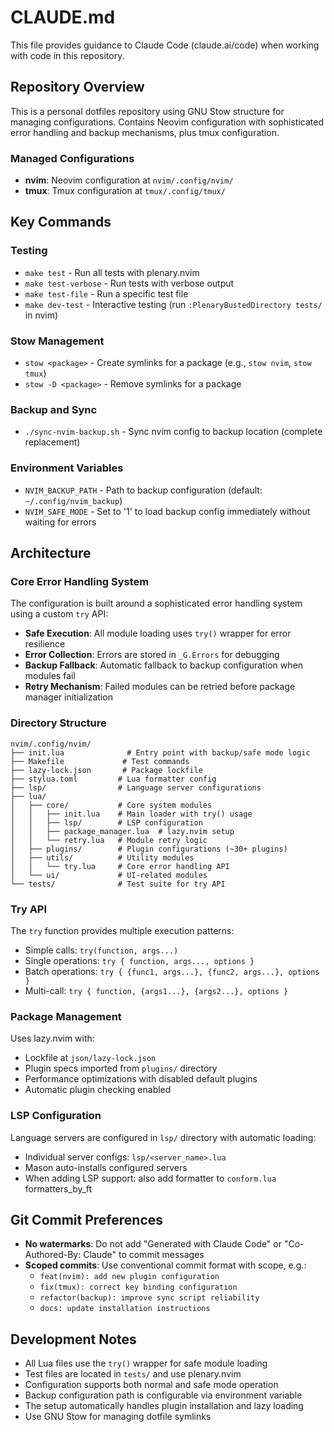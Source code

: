 # CLAUDE.md

This file provides guidance to Claude Code (claude.ai/code) when working with code in this repository.

## Repository Overview

This is a personal dotfiles repository using GNU Stow structure for managing configurations. Contains Neovim configuration with sophisticated error handling and backup mechanisms, plus tmux configuration.

### Managed Configurations

- **nvim**: Neovim configuration at `nvim/.config/nvim/`
- **tmux**: Tmux configuration at `tmux/.config/tmux/`

## Key Commands

### Testing

- `make test` - Run all tests with plenary.nvim
- `make test-verbose` - Run tests with verbose output
- `make test-file` - Run a specific test file
- `make dev-test` - Interactive testing (run `:PlenaryBustedDirectory tests/` in nvim)

### Stow Management

- `stow <package>` - Create symlinks for a package (e.g., `stow nvim`, `stow tmux`)
- `stow -D <package>` - Remove symlinks for a package

### Backup and Sync

- `./sync-nvim-backup.sh` - Sync nvim config to backup location (complete replacement)

### Environment Variables

- `NVIM_BACKUP_PATH` - Path to backup configuration (default: `~/.config/nvim_backup`)
- `NVIM_SAFE_MODE` - Set to '1' to load backup config immediately without waiting for errors

## Architecture

### Core Error Handling System

The configuration is built around a sophisticated error handling system using a custom `try` API:

- **Safe Execution**: All module loading uses `try()` wrapper for error resilience
- **Error Collection**: Errors are stored in `_G.Errors` for debugging
- **Backup Fallback**: Automatic fallback to backup configuration when modules fail
- **Retry Mechanism**: Failed modules can be retried before package manager initialization

### Directory Structure

```
nvim/.config/nvim/
├── init.lua              # Entry point with backup/safe mode logic
├── Makefile             # Test commands
├── lazy-lock.json       # Package lockfile
├── stylua.toml         # Lua formatter config
├── lsp/                # Language server configurations
├── lua/
│   ├── core/           # Core system modules
│   │   ├── init.lua    # Main loader with try() usage
│   │   ├── lsp/        # LSP configuration
│   │   ├── package_manager.lua  # lazy.nvim setup
│   │   └── retry.lua   # Module retry logic
│   ├── plugins/        # Plugin configurations (~30+ plugins)
│   ├── utils/          # Utility modules
│   │   └── try.lua     # Core error handling API
│   └── ui/             # UI-related modules
└── tests/              # Test suite for try API
```

### Try API

The `try` function provides multiple execution patterns:

- Simple calls: `try(function, args...)`
- Single operations: `try { function, args..., options }`
- Batch operations: `try { {func1, args...}, {func2, args...}, options }`
- Multi-call: `try { function, {args1...}, {args2...}, options }`

### Package Management

Uses lazy.nvim with:

- Lockfile at `json/lazy-lock.json`
- Plugin specs imported from `plugins/` directory
- Performance optimizations with disabled default plugins
- Automatic plugin checking enabled

### LSP Configuration

Language servers are configured in `lsp/` directory with automatic loading:

- Individual server configs: `lsp/<server_name>.lua`
- Mason auto-installs configured servers
- When adding LSP support: also add formatter to `conform.lua` formatters_by_ft

## Git Commit Preferences

- **No watermarks**: Do not add "Generated with Claude Code" or "Co-Authored-By: Claude" to commit messages
- **Scoped commits**: Use conventional commit format with scope, e.g.:
  - `feat(nvim): add new plugin configuration`
  - `fix(tmux): correct key binding configuration`
  - `refactor(backup): improve sync script reliability`
  - `docs: update installation instructions`

## Development Notes

- All Lua files use the `try()` wrapper for safe module loading
- Test files are located in `tests/` and use plenary.nvim
- Configuration supports both normal and safe mode operation
- Backup configuration path is configurable via environment variable
- The setup automatically handles plugin installation and lazy loading
- Use GNU Stow for managing dotfile symlinks
